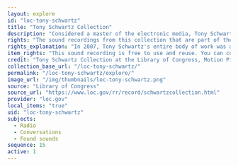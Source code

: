 ```yaml
---
layout: explore
id: "loc-tony-schwartz"
title: "Tony Schwartz Collection"
description: "Considered a master of the electronic media, Tony Schwartz changed the face of radio and television advertising by creating socially conscientious campaigns such as the nation’s first anti-smoking ad, which led the tobacco industry to stop advertising on television and radio. Those and other materials are part of the vast archives of sound recordings and moving images created and collected by the renowned New York City sound documentarian, producer, author and teacher."
rights: "The sound recordings from this collection that are part of the Citizen DJ project are free to use and reuse. You can copy, modify, distribute and perform the works, even for commercial purposes, all without asking permission. Attribution is recommended but not required."
rights_explanation: "In 2007, Tony Schwartz's entire body of work was acquired by the Library of Congress, thus the Library reserves the right to make his recordings available for reuse as long as those recordings do not contain embedded material to which Schwartz did not own the copyright. Therefore, Citizen DJ excludes: (1) recordings that contain music or speeches from identifiable or named performers and composers, (2) radio broadcasts, and (3) commercials."
item_rights: "This sound recording is free to use and reuse. You can copy, modify, distribute and perform the work, even for commercial purposes, all without asking permission. Attribution is recommended but not required."
credit: "Tony Schwartz Collection at the Library of Congress, Motion Picture, Broadcasting and Recorded Sound Division."
collection_base_url: "/loc-tony-schwartz/"
permalink: "/loc-tony-schwartz/explore/"
image_url: "/img/thumbnails/loc-tony-schwartz.png"
source: "Library of Congress"
source_url: "https://www.loc.gov/rr/record/schwartzcollection.html"
provider: "loc.gov"
local_items: "true"
uid: "loc-tony-schwartz"
subjects:
  - Radio
  - Conversations
  - Found sounds
sequence: 15
active: 1
---
```


